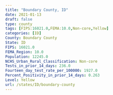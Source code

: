```yaml
---
title: "Boundary County, ID"
date: 2021-01-13
draft: false
type: county
tags: [FIPS:16021.0,FEMA:10.0,Non-core,Yellow]
categories: [ID]
County: Boundary County
State: ID
FIPS: 16021.0
FEMA_Region: 10.0
Population: 12245.0
NCHS_Urban_Rural_Classification: Non-core
Tests_in_prior_14_days: 236.0
Fourteen_day_test_rate_per_100000: 1927.0
Percent_Positivity_in_prior_14_days: 0.263
Level: Yellow
url: /states/ID/boundary-county
---
```



